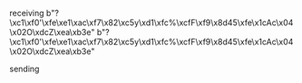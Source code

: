 receiving
b"?\xc1\xf0'\xfe\xe1\xac\xf7\x82\xc5y\xd1\xfc%\xcfF\xf9\x8d45\xfe\x1cAc\x04\x02O\xdcZ\xea\xb3e"
b"?\xc1\xf0'\xfe\xe1\xac\xf7\x82\xc5y\xd1\xfc%\xcfF\xf9\x8d45\xfe\x1cAc\x04\x02O\xdcZ\xea\xb3e"

sending

